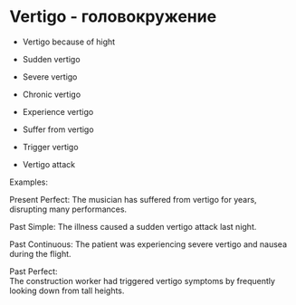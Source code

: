 # Vertigo - головокружение

- Vertigo because of hight

- Sudden vertigo
- Severe vertigo
- Chronic vertigo
- Experience vertigo
- Suffer from vertigo
- Trigger vertigo
- Vertigo attack

Examples:

Present Perfect:
The musician has suffered from vertigo for years, disrupting many performances.

Past Simple:
The illness caused a sudden vertigo attack last night.

Past Continuous:
The patient was experiencing severe vertigo and nausea during the flight.

Past Perfect:  
The construction worker had triggered vertigo symptoms by frequently looking down from tall heights.

